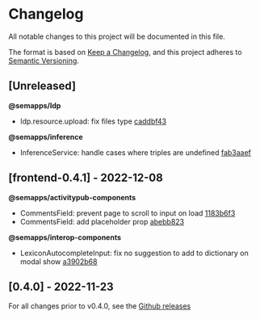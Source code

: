 # Changelog

All notable changes to this project will be documented in this file.

The format is based on [Keep a Changelog](https://keepachangelog.com/en/1.0.0/),
and this project adheres to [Semantic Versioning](https://semver.org/spec/v2.0.0.html).

## [Unreleased]

**@semapps/ldp**
- ldp.resource.upload: fix files type [caddbf43](https://github.com/assemblee-virtuelle/semapps/commit/caddbf43a4a93b5d88a9465dc0fd548467d3acfb)

**@semapps/inference**
- InferenceService: handle cases where triples are undefined [fab3aaef](https://github.com/assemblee-virtuelle/semapps/commit/fab3aaef81089f9b132e53f5c2b33485c502154e)

## [frontend-0.4.1] - 2022-12-08

**@semapps/activitypub-components**
- CommentsField: prevent page to scroll to input on load [1183b6f3](https://github.com/assemblee-virtuelle/semapps/commit/1183b6f31ccf5ce4fe68794acadab266395c22af)
- CommentsField: add placeholder prop [abebb823](https://github.com/assemblee-virtuelle/semapps/commit/abebb82396afbfa0a655f8ba42327432370bf731)

**@semapps/interop-components**
- LexiconAutocompleteInput: fix no suggestion to add to dictionary on modal show [a3902b68](https://github.com/assemblee-virtuelle/semapps/commit/a3902b68bf19bd910199a321ec535ad81856fd9e)

## [0.4.0] - 2022-11-23

For all changes prior to v0.4.0, see the [Github releases](https://github.com/assemblee-virtuelle/semapps/releases)
